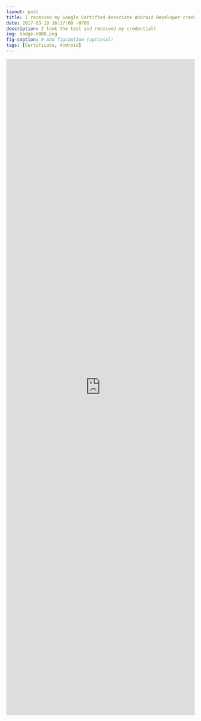```yaml
---
layout: post
title: I received my Google Certified Associate Android Developer credential!
date: 2017-03-10 16:17:00 -0700
description: I took the test and received my credential!
img: badge-6088.png
fig-caption: # Add figcaption (optional)
tags: [Certificate, Android]
---
```


<iframe
  src="https://www.credential.net/embed/j1fqmvsf?key=c51214f21d30f1bb8dad7d914bd000587064324c3b5e2c2537f8e67008607a1d"
  style="position: relative; height: 1750px; width: 100%;"
  frameBorder="0"
  allowfullscreen>
</iframe>
